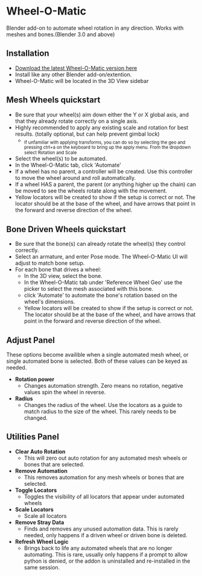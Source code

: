 # Wheel-O-Matic
Blender add-on to automate wheel rotation in any direction. Works with meshes and bones.(Blender 3.0 and above)

## Installation
- [Download the latest Wheel-O-Matic version here](https://github.com/TechArtToolBox/wheel-o-matic/blob/main/wheel_o_matic_v1.0.0.zip)
- Install like any other Blender add-on/extention.
- Wheel-O-Matic will be located in the 3D View sidebar


## Mesh Wheels quickstart
- Be sure that your wheel(s) aim down either the Y or X global axis, and that they already rotate correctly on a single axis.
- Highly recommended to apply any existing scale and rotation for best results. (totally optional, but can help prevent gimbal lock)
  - <sub>If unfamiliar with applying transforms, you can do so by selecting the geo and pressing ctrl+a on the keyboard to bring up the apply menu. From the dropdown select Rotation and Scale</sub>
- Select the wheel(s) to be automated.
- In the Wheel-O-Matic tab, click 'Automate'
- If a wheel has no parent, a controller will be created. Use this controller to move the wheel around and roll automatically.
- If a wheel HAS a parent, the parent (or anything higher up the chain) can be moved to see the wheels rotate along with the movement.
- Yellow locators will be created to show if the setup is correct or not. The locator should be at the base of the wheel, and have arrows that point in the forward and reverse direction of the wheel.

## Bone Driven Wheels quickstart
- Be sure that the bone(s) can already rotate the wheel(s) they control correctly.
- Select an armature, and enter Pose mode. The Wheel-O-Matic UI will adjust to match bone setup.
- For each bone that drives a wheel:
  - In the 3D view, select the bone.
  - In the Wheel-O-Matic tab under 'Reference Wheel Geo' use the picker to select the mesh associated with this bone.
  - click 'Automate' to automate the bone's rotation based on the wheel's dimensions.
  - Yellow locators will be created to show if the setup is correct or not. The locator should be at the base of the wheel, and have arrows that point in the forward and reverse direction of the wheel.

## Adjust Panel
These options become availible when a single automated mesh wheel, or single automated bone is selected. Both of these values can be keyed as needed.
- **Rotation power**
  - Changes automation strength. Zero means no rotation, negative values spin the wheel in reverse.
- **Radius**
  - Changes the radius of the wheel. Use the locators as a guide to match radius to the size of the wheel. This rarely needs to be changed.
  
## Utilities Panel
  - **Clear Auto Rotation**
    - This will zero out auto rotation for any automated mesh wheels or bones that are selected.
  - **Remove Automation**
    - This removes automation for any mesh wheels or bones that are selected.
  - **Toggle Locators**
    - Toggles the visibility of all locators that appear under automated wheels
  - **Scale Locators**
    - Scale all locators
  - **Remove Stray Data**
    - Finds and removes any unused automation data. This is rarely needed, only happens if a driven wheel or driven bone is deleted.
  - **Refresh Wheel Logic**
    - Brings back to life any automated wheels that are no longer automating. This is rare, usually only happens if a prompt to allow python is denied, or the addon is uninstalled and re-installed in the same session. 



